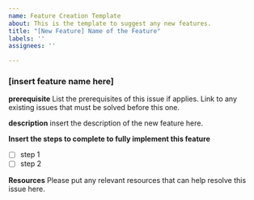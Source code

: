 ```yaml
---
name: Feature Creation Template
about: This is the template to suggest any new features.
title: "[New Feature] Name of the Feature"
labels: ''
assignees: ''

---
```


### **[insert feature name here]**
**prerequisite**
List the prerequisites of this issue if applies.
Link to any existing issues that must be solved before this one.

**description**
insert the description of the new feature here.

**Insert the steps to complete to fully implement this feature**
- [ ] step 1
- [ ] step 2

**Resources**
Please put any relevant resources that can help resolve this issue here.
